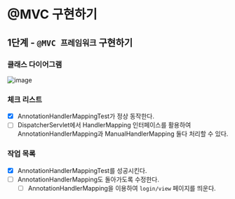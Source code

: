 # @MVC 구현하기

## 1단계 - `@MVC 프레임워크` 구현하기

### 클래스 다이어그램

![image](https://user-images.githubusercontent.com/52696169/190914907-beb1d419-d550-4b4e-9f4d-b3948fbb551b.png)

### 체크 리스트

- [x] AnnotationHandlerMappingTest가 정상 동작한다.
- [ ] DispatcherServlet에서 HandlerMapping 인터페이스를 활용하여 AnnotationHandlerMapping과 ManualHandlerMapping 둘다 처리할 수 있다.

### 작업 목록

- [x] AnnotationHandlerMappingTest를 성공시킨다.
- [ ] AnnotationHandlerMapping도 돌아가도록 수정한다.
  - [ ] AnnotationHandlerMapping을 이용하여 `login/view` 페이지를 띄운다.
